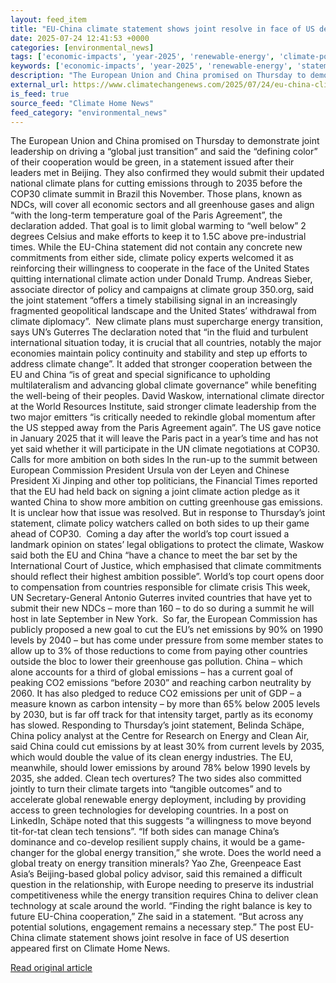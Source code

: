 ```yaml
---
layout: feed_item
title: "EU-China climate statement shows joint resolve in face of US desertion"
date: 2025-07-24 12:41:53 +0000
categories: [environmental_news]
tags: ['economic-impacts', 'year-2025', 'renewable-energy', 'climate-policy', 'urgent', 'climate-costs', 'clean-energy', 'paris-agreement']
keywords: ['economic-impacts', 'year-2025', 'renewable-energy', 'statement', 'climate-policy', 'climate', 'urgent', 'china']
description: "The European Union and China promised on Thursday to demonstrate joint leadership on driving a “global just transition” and said the &#8220;defining color” o..."
external_url: https://www.climatechangenews.com/2025/07/24/eu-china-climate-statement-shows-joint-resolve-in-face-of-us-desertion/
is_feed: true
source_feed: "Climate Home News"
feed_category: "environmental_news"
---
```


The European Union and China promised on Thursday to demonstrate joint leadership on driving a “global just transition” and said the &#8220;defining color” of their cooperation would be green, in a statement issued after their leaders met in Beijing. They also confirmed they would submit their updated national climate plans for cutting emissions through to 2035 before the COP30 climate summit in Brazil this November. Those plans, known as NDCs, will cover all economic sectors and all greenhouse gases and align “with the long-term temperature goal of the Paris Agreement”, the declaration added. That goal is to limit global warming to &#8220;well below&#8221; 2 degrees Celsius and make efforts to keep it to 1.5C above pre-industrial times. While the EU-China statement did not contain any concrete new commitments from either side, climate policy experts welcomed it as reinforcing their willingness to cooperate in the face of the United States quitting international climate action under Donald Trump. Andreas Sieber, associate director of policy and campaigns at climate group 350.org, said the joint statement “offers a timely stabilising signal in an increasingly fragmented geopolitical landscape and the United States’ withdrawal from climate diplomacy&#8221;.&nbsp; New climate plans must supercharge energy transition, says UN’s Guterres The declaration noted that “in the fluid and turbulent international situation today, it is crucial that all countries, notably the major economies maintain policy continuity and stability and step up efforts to address climate change”. It added that stronger cooperation between the EU and China “is of great and special significance to upholding multilateralism and advancing global climate governance” while benefiting the well-being of their peoples. David Waskow, international climate director at the World Resources Institute, said stronger climate leadership from the two major emitters “is critically needed to rekindle global momentum after the US stepped away from the Paris Agreement again”. The US gave notice in January 2025 that it will leave the Paris pact in a year’s time and has not yet said whether it will participate in the UN climate negotiations at COP30. Calls for more ambition on both sides In the run-up to the summit between European Commission President Ursula von der Leyen and Chinese President Xi Jinping and other top politicians, the Financial Times reported that the EU had held back on signing a joint climate action pledge as it wanted China to show more ambition on cutting greenhouse gas emissions. It is unclear how that issue was resolved. But in response to Thursday&#8217;s joint statement, climate policy watchers called on both sides to up their game ahead of COP30.&nbsp; Coming a day after the world’s top court issued a landmark opinion on states’ legal obligations to protect the climate, Waskow said both the EU and China “have a chance to meet the bar set by the International Court of Justice, which emphasised that climate commitments should reflect their highest ambition possible&#8221;. World’s top court opens door to compensation from countries responsible for climate crisis This week, UN Secretary-General Antonio Guterres invited countries that have yet to submit their new NDCs &#8211; more than 160 &#8211; to do so during a summit he will host in late September in New York.&nbsp; So far, the European Commission has publicly proposed a new goal to cut the EU’s net emissions by 90% on 1990 levels by 2040 – but has come under pressure from some member states to allow up to 3% of those reductions to come from paying other countries outside the bloc to lower their greenhouse gas pollution. China – which alone accounts for a third of global emissions – has a current goal of peaking CO2 emissions “before 2030” and reaching carbon neutrality by 2060. It has also pledged to reduce CO2 emissions per unit of GDP – a measure known as carbon intensity – by more than 65% below 2005 levels by 2030, but is far off track for that intensity target, partly as its economy has slowed. Responding to Thursday’s joint statement, Belinda Schäpe, China policy analyst at the Centre for Research on Energy and Clean Air, said China could cut emissions by at least 30% from current levels by 2035, which would double the value of its clean energy industries. The EU, meanwhile, should lower emissions by around 78% below 1990 levels by 2035, she added. Clean tech overtures? The two sides also committed jointly to turn their climate targets into “tangible outcomes” and to accelerate global renewable energy deployment, including by providing access to green technologies for developing countries. In a post on LinkedIn, Schäpe noted that this suggests “a willingness to move beyond tit-for-tat clean tech tensions”. “If both sides can manage China&#8217;s dominance and co-develop resilient supply chains, it would be a game-changer for the global energy transition,” she wrote. Does the world need a global treaty on energy transition minerals? Yao Zhe, Greenpeace East Asia’s Beijing-based global policy advisor, said this remained a difficult question in the relationship, with Europe needing to preserve its industrial competitiveness while the energy transition requires China to deliver clean technology at scale around the world. “Finding the right balance is key to future EU-China cooperation,” Zhe said in a statement. “But across any potential solutions, engagement remains a necessary step.” The post EU-China climate statement shows joint resolve in face of US desertion appeared first on Climate Home News.

[Read original article](https://www.climatechangenews.com/2025/07/24/eu-china-climate-statement-shows-joint-resolve-in-face-of-us-desertion/)
